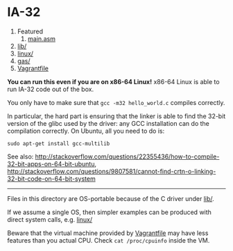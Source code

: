 # IA-32

1.  Featured
    1. [main.asm](main.asm)
1.  [lib/](lib/)
1.  [linux/](linux/)
1.  [gas/](gas/)
1.  [Vagrantfile](Vagrantfile)

**You can run this even if you are on x86-64 Linux!** x86-64 Linux is able to run IA-32 code out of the box.

You only have to make sure that `gcc -m32 hello_world.c` compiles correctly.

In particular, the hard part is ensuring that the linker is able to find the 32-bit version of the glibc used by the driver: any GCC installation can do the compilation correctly. On Ubuntu, all you need to do is:

    sudo apt-get install gcc-multilib

See also: <http://stackoverflow.com/questions/22355436/how-to-compile-32-bit-apps-on-64-bit-ubuntu>, <http://stackoverflow.com/questions/9807581/cannot-find-crtn-o-linking-32-bit-code-on-64-bit-system>

---

Files in this directory are OS-portable because of the C driver under [lib/](lib/).

If we assume a single OS, then simpler examples can be produced with direct system calls, e.g. [linux/](linux/)

Beware that the virtual machine provided by [Vagrantfile](Vagrantfile) may have less features than you actual CPU. Check `cat /proc/cpuinfo` inside the VM.

